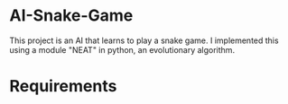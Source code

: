 # AI-Snake-Game
This project is an AI that learns to play a snake game. I implemented this using a module "NEAT" in python, an evolutionary algorithm.
# Requirements
